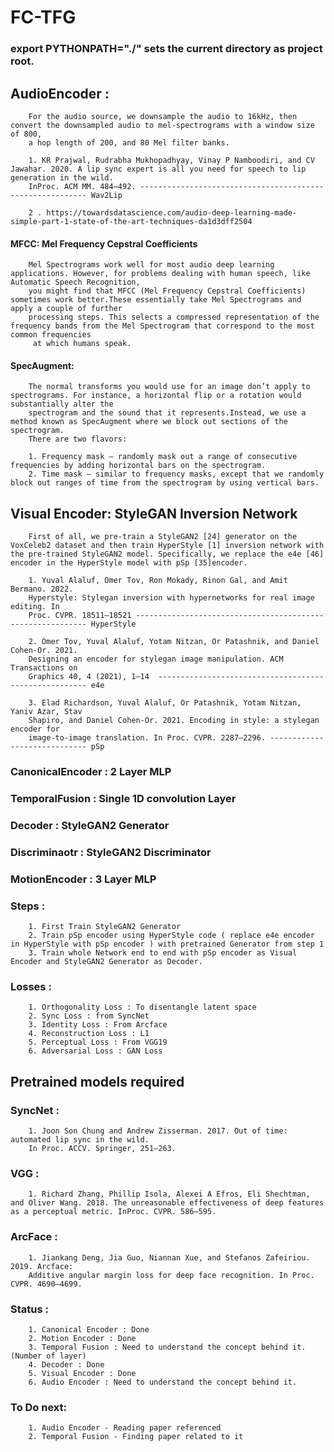 # FC-TFG 
### export PYTHONPATH="./" sets the current directory as project root.

## AudioEncoder : 

        For the audio source, we downsample the audio to 16kHz, then convert the downsampled audio to mel-spectrograms with a window size of 800, 
        a hop length of 200, and 80 Mel filter banks.

        1. KR Prajwal, Rudrabha Mukhopadhyay, Vinay P Namboodiri, and CV Jawahar. 2020. A lip sync expert is all you need for speech to lip generation in the wild. 
        InProc. ACM MM. 484–492. ---------------------------------------------------------- Wav2Lip
        
        2 . https://towardsdatascience.com/audio-deep-learning-made-simple-part-1-state-of-the-art-techniques-da1d3dff2504
        
#### MFCC: Mel Frequency Cepstral Coefficients

        Mel Spectrograms work well for most audio deep learning applications. However, for problems dealing with human speech, like Automatic Speech Recognition,
        you might find that MFCC (Mel Frequency Cepstral Coefficients) sometimes work better.These essentially take Mel Spectrograms and apply a couple of further 
        processing steps. This selects a compressed representation of the frequency bands from the Mel Spectrogram that correspond to the most common frequencies
         at which humans speak.


#### SpecAugment: 
        
        The normal transforms you would use for an image don’t apply to spectrograms. For instance, a horizontal flip or a rotation would substantially alter the
        spectrogram and the sound that it represents.Instead, we use a method known as SpecAugment where we block out sections of the spectrogram.
        There are two flavors:

        1. Frequency mask — randomly mask out a range of consecutive frequencies by adding horizontal bars on the spectrogram.
        2. Time mask — similar to frequency masks, except that we randomly block out ranges of time from the spectrogram by using vertical bars.


## Visual Encoder: StyleGAN Inversion Network

        First of all, we pre-train a StyleGAN2 [24] generator on the VoxCeleb2 dataset and then train HyperStyle [1] inversion network with the pre-trained StyleGAN2 model. Specifically, we replace the e4e [46] encoder in the HyperStyle model with pSp [35]encoder.

        1. Yuval Alaluf, Omer Tov, Ron Mokady, Rinon Gal, and Amit Bermano. 2022.
        Hyperstyle: Stylegan inversion with hypernetworks for real image editing. In
        Proc. CVPR. 18511–18521 ----------------------------------------------------------- HyperStyle

        2. Omer Tov, Yuval Alaluf, Yotam Nitzan, Or Patashnik, and Daniel Cohen-Or. 2021.
        Designing an encoder for stylegan image manipulation. ACM Transactions on
        Graphics 40, 4 (2021), 1–14  ------------------------------------------------------ e4e

        3. Elad Richardson, Yuval Alaluf, Or Patashnik, Yotam Nitzan, Yaniv Azar, Stav
        Shapiro, and Daniel Cohen-Or. 2021. Encoding in style: a stylegan encoder for
        image-to-image translation. In Proc. CVPR. 2287–2296. ----------------------------- pSp


###    CanonicalEncoder : 2 Layer MLP

###    TemporalFusion : Single 1D convolution Layer

###    Decoder : StyleGAN2 Generator

###    Discriminaotr : StyleGAN2 Discriminator

###    MotionEncoder : 3 Layer MLP


### Steps :

        1. First Train StyleGAN2 Generator
        2. Train pSp encoder using HyperStyle code ( replace e4e encoder in HyperStyle with pSp encoder ) with pretrained Generator from step 1
        3. Train whole Network end to end with pSp encoder as Visual Encoder and StyleGAN2 Generator as Decoder.

### Losses :
        1. Orthogonality Loss : To disentangle latent space
        2. Sync Loss : from SyncNet
        3. Identity Loss : From Arcface
        4. Reconstruction Loss : L1
        5. Perceptual Loss : From VGG19
        6. Adversarial Loss : GAN Loss

## Pretrained models required ##

### SyncNet :   
        1. Joon Son Chung and Andrew Zisserman. 2017. Out of time: automated lip sync in the wild. 
        In Proc. ACCV. Springer, 251–263.

### VGG : 
        1. Richard Zhang, Phillip Isola, Alexei A Efros, Eli Shechtman, and Oliver Wang. 2018. The unreasonable effectiveness of deep features as a perceptual metric. InProc. CVPR. 586–595.

### ArcFace : 
        1. Jiankang Deng, Jia Guo, Niannan Xue, and Stefanos Zafeiriou. 2019. Arcface:
        Additive angular margin loss for deep face recognition. In Proc. CVPR. 4690–4699.


### Status :
        1. Canonical Encoder : Done
        2. Motion Encoder : Done 
        3. Temporal Fusion : Need to understand the concept behind it. (Number of layer)
        4. Decoder : Done
        5. Visual Encoder : Done
        6. Audio Encoder : Need to understand the concept behind it.

### To Do next: 
        1. Audio Encoder - Reading paper referenced 
        2. Temporal Fusion - Finding paper related to it
